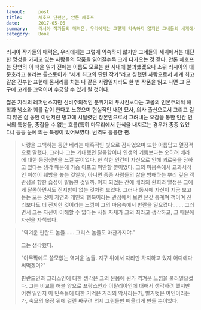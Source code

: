 ```yaml
---
layout:     post
title:      체호프 단편선, 안톤 체호프
date:       2017-05-06
summary:    러시아 작가들의 매력은, 우리에게는 그렇게 익숙하지 않지만 그네들의 세계에서는 대단한 명성을 가지고 있는 사람들의 작품을 읽어갈수록 크게 다가오는 것 같다. 안톤 체호프는 당연히 이 책을 읽기 전에는 이름도 모르는 한 사내에 불과했겠으나 소위 러시아의 대문호라고 불리는 톨스토이가 "세계 최고의 단편 작가"라고 칭했던 사람으로서 세계 최고 같은 진부한 표현에 몸서리를 치는 나 같은 사람일지라도 한 번 작품을 읽고 나면 그 문구에 고개를 끄덕이며 수긍할 수 있게 될 것이다.
category:   Book
---
```


러시아 작가들의 매력은, 우리에게는 그렇게 익숙하지 않지만 그네들의 세계에서는 대단한 명성을 가지고 있는 사람들의 작품을 읽어갈수록 크게 다가오는 것 같다.
안톤 체호프는 당연히 이 책을 읽기 전에는 이름도 모르는 한 사내에 불과했겠으나 소위 러시아의 대문호라고 불리는 톨스토이가 "세계 최고의 단편 작가"라고 칭했던 사람으로서 세계 최고 같은 진부한 표현에 몸서리를 치는 나 같은 사람일지라도 한 번 작품을 읽고 나면 그 문구에 고개를 끄덕이며 수긍할 수 있게 될 것이다.

짧은 지식의 레퍼런스지만 신비주의적인 분위기의 푸시킨보다는 고골의 인본주의적 해학과 냉소와 궤를 같이 한다고 느꼈으며 현실적인 내면 묘사, 의사 출신으로서 그리고 길지 않은 삶 동안 이런저런 병고에 시달렸던 장본인으로서 그려내는 오감을 통한 인간 인식의 특성들, 종잡을 수 없는 흐름(특히 마무리에서 탄식을 내지르는 경우가 종종 있었다.) 등등 눈에 띄는 특징이 있어보였다.
번역도 훌륭한 편.

> 사랑을 고백하는 동안 베라는 매혹적인 빛으로 감싸였으며 또한 아름답고 열정적으로 말했다.
> 그러나 그는 기대했던 달콤함이나 인생의 기쁨보다는 오히려 베라에 대한 동정심만을 느낄 뿐이었다.
> 한 착한 인간이 자신으로 인해 괴로움을 당하고 있다는 생각 때문에 가슴 아프고 미안할 뿐이었다.
> 그의 마음속에서 교과서적인 이성이 훼방을 놓는 것일까, 아니면 종종 사람들의 삶을 방해하는 뿌리 깊은 객관성을 향한 습성이 발동한 것일까.
> 어찌 되었든 간에 베라의 환희와 열정은 그에게 달콤하면서도 진지함이 없는 것처럼 보였다.
> 그러나 동시에 자신이 지금 보고 듣는 모든 것이 자연과 개인의 행복이라는 관점에서 보면 온갖 통계며 책이며 진리보다도 더 진지한 것이라는 느낌이 그의 마음속에서 반란을 일으켰다.......
> 그러면서 그는 자신이 이해할 수 없다는 사실 자체가 그의 죄라고 생각하고, 그 때문에 자신을 자책했다.

> "역겨운 핀란드 놈들...... 그리스 놈들도 마찬가지야."
>
> 그는 생각했다.
>
> "아무짝에도 쓸모없는 역겨운 놈들. 지구 위에서 자리만 차지하고 있지 어디에다 써먹겠어?"
>
> 핀란드인과 그리스인에 대한 생각은 그의 온몸에 뭔가 역겨운 느낌을 불러일으켰다. 그는 비교를 해볼 양으로 프랑스인과 이탈리아인에 대해서 생각하려 했지만 어쩐 일인지 이 민족들에 대한 기억은 거리의 악사라든가, 벌거벗은 여인이라든가, 숙모의 옷장 위에 걸린 싸구려 외제 그림들만 떠올리게 만들 뿐이었다.
